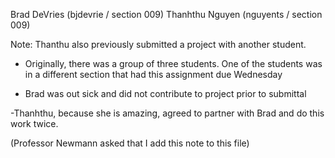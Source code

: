 Brad DeVries (bjdevrie / section 009)
Thanhthu Nguyen (nguyents / section 009)

Note: Thanthu also previously submitted a project with another student.

- Originally, there was a group of three students.  One of the students was in a different section that had this assignment due Wednesday 

- Brad was out sick and did not contribute to project prior to submittal

-Thanhthu, because she is amazing, agreed to partner with Brad and do this work twice.
 
(Professor Newmann asked that I add this note to this file)